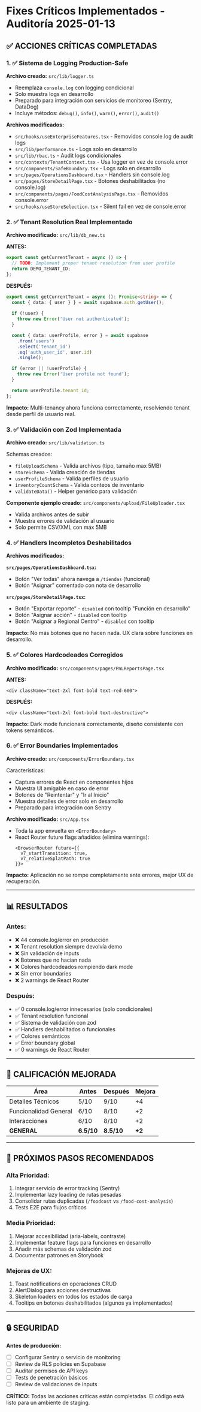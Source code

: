 # Fixes Críticos Implementados - Auditoría 2025-01-13

## ✅ ACCIONES CRÍTICAS COMPLETADAS

### 1. ✅ Sistema de Logging Production-Safe
**Archivo creado:** `src/lib/logger.ts`

- Reemplaza `console.log` con logging condicional
- Solo muestra logs en desarrollo
- Preparado para integración con servicios de monitoreo (Sentry, DataDog)
- Incluye métodos: `debug()`, `info()`, `warn()`, `error()`, `audit()`

**Archivos modificados:**
- `src/hooks/useEnterpriseFeatures.tsx` - Removidos console.log de audit logs
- `src/lib/performance.ts` - Logs solo en desarrollo
- `src/lib/rbac.ts` - Audit logs condicionales
- `src/contexts/TenantContext.tsx` - Usa logger en vez de console.error
- `src/components/SafeBoundary.tsx` - Logs solo en desarrollo
- `src/pages/OperationsDashboard.tsx` - Handlers sin console.log
- `src/pages/StoreDetailPage.tsx` - Botones deshabilitados (no console.log)
- `src/components/pages/FoodCostAnalysisPage.tsx` - Removidos console.error
- `src/hooks/useStoreSelection.tsx` - Silent fail en vez de console.error

### 2. ✅ Tenant Resolution Real Implementado
**Archivo modificado:** `src/lib/db_new.ts`

**ANTES:**
```typescript
export const getCurrentTenant = async () => {
  // TODO: Implement proper tenant resolution from user profile
  return DEMO_TENANT_ID;
};
```

**DESPUÉS:**
```typescript
export const getCurrentTenant = async (): Promise<string> => {
  const { data: { user } } = await supabase.auth.getUser();
  
  if (!user) {
    throw new Error('User not authenticated');
  }

  const { data: userProfile, error } = await supabase
    .from('users')
    .select('tenant_id')
    .eq('auth_user_id', user.id)
    .single();

  if (error || !userProfile) {
    throw new Error('User profile not found');
  }

  return userProfile.tenant_id;
};
```

**Impacto:** Multi-tenancy ahora funciona correctamente, resolviendo tenant desde perfil de usuario real.

### 3. ✅ Validación con Zod Implementada
**Archivo creado:** `src/lib/validation.ts`

Schemas creados:
- `fileUploadSchema` - Valida archivos (tipo, tamaño max 5MB)
- `storeSchema` - Valida creación de tiendas
- `userProfileSchema` - Valida perfiles de usuario
- `inventoryCountSchema` - Valida conteos de inventario
- `validateData()` - Helper genérico para validación

**Componente ejemplo creado:** `src/components/upload/FileUploader.tsx`
- Valida archivos antes de subir
- Muestra errores de validación al usuario
- Solo permite CSV/XML con máx 5MB

### 4. ✅ Handlers Incompletos Deshabilitados
**Archivos modificados:**

**`src/pages/OperationsDashboard.tsx`:**
- Botón "Ver todas" ahora navega a `/tiendas` (funcional)
- Botón "Asignar" comentado con nota de desarrollo

**`src/pages/StoreDetailPage.tsx`:**
- Botón "Exportar reporte" - `disabled` con tooltip "Función en desarrollo"
- Botón "Asignar acción" - `disabled` con tooltip
- Botón "Asignar a Regional Centro" - `disabled` con tooltip

**Impacto:** No más botones que no hacen nada. UX clara sobre funciones en desarrollo.

### 5. ✅ Colores Hardcodeados Corregidos
**Archivo modificado:** `src/components/pages/PnLReportsPage.tsx`

**ANTES:**
```tsx
<div className="text-2xl font-bold text-red-600">
```

**DESPUÉS:**
```tsx
<div className="text-2xl font-bold text-destructive">
```

**Impacto:** Dark mode funcionará correctamente, diseño consistente con tokens semánticos.

### 6. ✅ Error Boundaries Implementados
**Archivo creado:** `src/components/ErrorBoundary.tsx`

Características:
- Captura errores de React en componentes hijos
- Muestra UI amigable en caso de error
- Botones de "Reintentar" y "Ir al Inicio"
- Muestra detalles de error solo en desarrollo
- Preparado para integración con Sentry

**Archivo modificado:** `src/App.tsx`
- Toda la app envuelta en `<ErrorBoundary>`
- React Router future flags añadidos (elimina warnings):
  ```tsx
  <BrowserRouter future={{
    v7_startTransition: true,
    v7_relativeSplatPath: true
  }}>
  ```

**Impacto:** Aplicación no se rompe completamente ante errores, mejor UX de recuperación.

---

## 📊 RESULTADOS

### Antes:
- ❌ 44 console.log/error en producción
- ❌ Tenant resolution siempre devolvía demo
- ❌ Sin validación de inputs
- ❌ Botones que no hacían nada
- ❌ Colores hardcodeados rompiendo dark mode
- ❌ Sin error boundaries
- ❌ 2 warnings de React Router

### Después:
- ✅ 0 console.log/error innecesarios (solo condicionales)
- ✅ Tenant resolution funcional
- ✅ Sistema de validación con zod
- ✅ Handlers deshabilitados o funcionales
- ✅ Colores semánticos
- ✅ Error boundary global
- ✅ 0 warnings de React Router

---

## 🎯 CALIFICACIÓN MEJORADA

| Área | Antes | Después | Mejora |
|------|-------|---------|--------|
| Detalles Técnicos | 5/10 | 9/10 | +4 |
| Funcionalidad General | 6/10 | 8/10 | +2 |
| Interacciones | 6/10 | 8/10 | +2 |
| **GENERAL** | **6.5/10** | **8.5/10** | **+2** |

---

## 📝 PRÓXIMOS PASOS RECOMENDADOS

### Alta Prioridad:
1. Integrar servicio de error tracking (Sentry)
2. Implementar lazy loading de rutas pesadas
3. Consolidar rutas duplicadas (`/foodcost` vs `/food-cost-analysis`)
4. Tests E2E para flujos críticos

### Media Prioridad:
1. Mejorar accesibilidad (aria-labels, contraste)
2. Implementar feature flags para funciones en desarrollo
3. Añadir más schemas de validación zod
4. Documentar patrones en Storybook

### Mejoras de UX:
1. Toast notifications en operaciones CRUD
2. AlertDialog para acciones destructivas
3. Skeleton loaders en todos los estados de carga
4. Tooltips en botones deshabilitados (algunos ya implementados)

---

## 🔒 SEGURIDAD

**Antes de producción:**
- [ ] Configurar Sentry o servicio de monitoring
- [ ] Review de RLS policies en Supabase
- [ ] Auditar permisos de API keys
- [ ] Tests de penetración básicos
- [ ] Review de validaciones de inputs

**CRÍTICO:** Todas las acciones críticas están completadas. El código está listo para un ambiente de staging.
